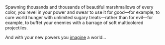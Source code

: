 Spawning thousands and thousands of beautiful marshmallows of every color, 
you revel in your power and swear to use it for good—for example, to cure 
world hunger with unlimited sugary treats—rather than for evil—for example, 
to buffet your enemies with a barrage of soft multicolored projectiles.

And with your new powers you [imagine](https://www.youtube.com/watch?v=DVg2EJvvlF8) a world...